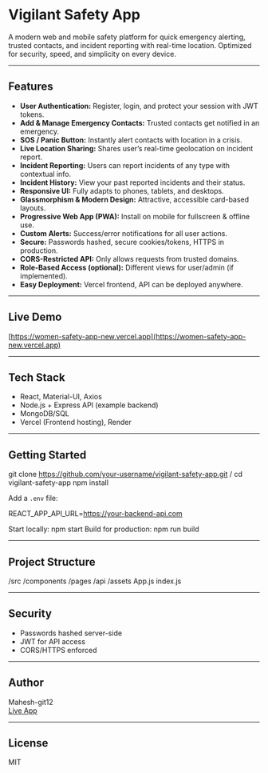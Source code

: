 # Vigilant Safety App

A modern web and mobile safety platform for quick emergency alerting, trusted contacts, and incident reporting with real-time location. Optimized for security, speed, and simplicity on every device.

---

## Features

- **User Authentication:** Register, login, and protect your session with JWT tokens.
- **Add & Manage Emergency Contacts:** Trusted contacts get notified in an emergency.
- **SOS / Panic Button:** Instantly alert contacts with location in a crisis.
- **Live Location Sharing:** Shares user’s real-time geolocation on incident report.
- **Incident Reporting:** Users can report incidents of any type with contextual info.
- **Incident History:** View your past reported incidents and their status.
- **Responsive UI:** Fully adapts to phones, tablets, and desktops.
- **Glassmorphism & Modern Design:** Attractive, accessible card-based layouts.
- **Progressive Web App (PWA):** Install on mobile for fullscreen & offline use.
- **Custom Alerts:** Success/error notifications for all user actions.
- **Secure:** Passwords hashed, secure cookies/tokens, HTTPS in production.
- **CORS-Restricted API:** Only allows requests from trusted domains.
- **Role-Based Access (optional):** Different views for user/admin (if implemented).
- **Easy Deployment:** Vercel frontend, API can be deployed anywhere.

---

## Live Demo

[https://women-safety-app-new.vercel.app](https://women-safety-app-new.vercel.app)

---

## Tech Stack

- React, Material-UI, Axios
- Node.js + Express API (example backend)
- MongoDB/SQL
- Vercel (Frontend hosting), Render

---

## Getting Started

git clone https://github.com/your-username/vigilant-safety-app.git /
cd vigilant-safety-app
npm install


Add a `.env` file:


REACT_APP_API_URL=https://your-backend-api.com

Start locally:
npm start
Build for production:
npm run build

---

## Project Structure
/src
/components
/pages
/api
/assets
App.js
index.js


---

## Security

- Passwords hashed server-side
- JWT for API access
- CORS/HTTPS enforced

---

## Author

Mahesh-git12  
[Live App](https://women-safety-app-new.vercel.app)

---

## License

MIT




